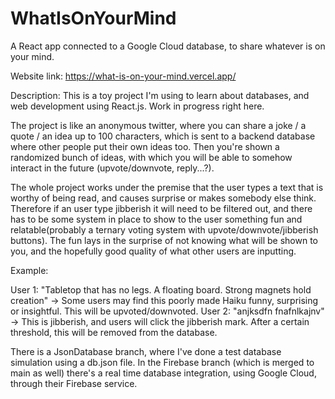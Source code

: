 # WhatIsOnYourMind
A React app connected to a Google Cloud database, to share whatever is on your mind.

Website link: https://what-is-on-your-mind.vercel.app/

Description: This is a toy project I'm using to learn about databases, and web development using React.js. Work in progress right here.

The project is like an anonymous twitter, where you can share a joke / a quote / an idea up to 100 characters, which is sent to a backend database where other people put their own ideas too. Then you're shown a randomized bunch of ideas, with which you will be able to somehow interact in the future (upvote/downvote, reply...?).

The whole project works under the premise that the user types a text that is worthy of being read, and causes surprise or makes somebody else think. Therefore if an user type jibberish it will need to be filtered out, and there has to be some system in place to show to the user something fun and relatable(probably a ternary voting system with upvote/downvote/jibberish buttons). The fun lays in the surprise of not knowing what will be shown to you, and the hopefully good quality of what other users are inputting.

Example:

User 1: "Tabletop that has no legs. A floating board. Strong magnets hold creation" -> Some users may find this poorly made Haiku funny, surprising or insightful. This will be upvoted/downvoted.
User 2: "anjksdfn fnafnlkajnv" -> This is jibberish, and users will click the jibberish mark. After a certain threshold, this will be removed from the database.

There is a JsonDatabase branch, where I've done a test database simulation using a db.json file. In the Firebase branch (which is merged to main as well) there's a real time database integration, using Google Cloud, through their Firebase service.
